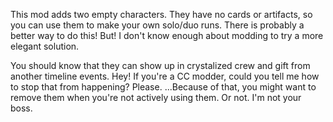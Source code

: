 This mod adds two empty characters. They have no cards or artifacts, so you can use them to make your own solo/duo runs. 
There is probably a better way to do this! But! I don't know enough about modding to try a more elegant solution.

You should know that they can show up in crystalized crew and gift from another timeline events.
Hey! If you're a CC modder, could you tell me how to stop that from happening?
Please.
...Because of that, you might want to remove them when you're not actively using them. Or not. I'm not your boss.
